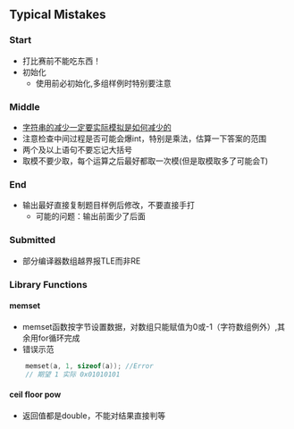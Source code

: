 ## Typical Mistakes

### Start
* 打比赛前不能吃东西！
* 初始化
  * 使用前必初始化,多组样例时特别要注意

### Middle
* [字符串的减少一定要实际模拟是如何减少的](./2019/08/03.md)
* 注意检查中间过程是否可能会爆int，特别是乘法，估算一下答案的范围
* 两个及以上语句不要忘记大括号
* 取模不要少取，每个运算之后最好都取一次模(但是取模取多了可能会T)

### End
* 输出最好直接复制题目样例后修改，不要直接手打
  * 可能的问题：输出前面少了后面

### Submitted
* 部分编译器数组越界报TLE而非RE

### Library Functions
#### memset
* memset函数按字节设置数据，对数组只能赋值为0或-1（字符数组例外）,其余用for循环完成
* 错误示范
```cpp
    memset(a, 1, sizeof(a)); //Error
    // 期望 1 实际 0x01010101
```
#### ceil floor pow
* 返回值都是double，不能对结果直接判等